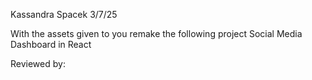 Kassandra Spacek
3/7/25

With the assets given to you remake the following project Social Media Dashboard in React

Reviewed by: